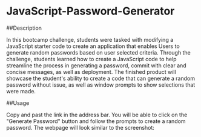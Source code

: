 # JavaScript-Password-Generator

##Description

In this bootcamp challenge, students were tasked with modifying a JavaScript starter code to create an application that enables Users to generate random passwords based on user selected criteria. Through the challenge, students learned how to create a JavaScript code to help streamline the process in generating a password, commit with clear and concise messages, as well as deployment. The finished product will showcase the student's ability to create a code that can generate a random password without issue, as well as window prompts to show selections that were made.

##Usage

Copy and past the link in the address bar. You will be able to click on the "Generate Password" button and follow the prompts to create a random password. The webpage will look similar to the screenshot:
